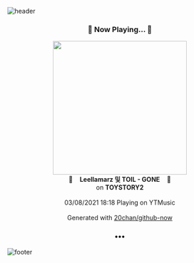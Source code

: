 ![header](https://capsule-render.vercel.app/api?type=wave&height=170&section=header&text=Hi.%20I'm%20SHIFT&fontColor=090707&fontAlignX=45&fontAlignY=65&fontSize=100)

<h3 align="center">🎵 Now Playing... 🎵</h3>
<p align="center">
  <a href="https://music.youtube.com/watch?v=EjpnDnUR1KM">
    <img width="300" src="https://lh3.googleusercontent.com/LwcaDfp5oit0Zm83Mn4omWR6ynGjHojyQLyq_RLN3qwwZwMf21N8BTOQT_khHLRvQJN6yFvAWOAwBSU">
  </a>
  <br>
  🎵&nbsp&nbsp&nbsp <b>Leellamarz 및 TOIL - GONE</b> &nbsp&nbsp&nbsp🎵
  <br>
  on <b>TOYSTORY2</b>
  
  <br />
  <br />
  03/08/2021 18:18 Playing on YTMusic
  <br />
  <br />
  Generated with <a href="https://github.com/20chan/github-now">20chan/github-now</a>
</p>

<h3 align="center">•••</h3>

![footer](https://capsule-render.vercel.app/api?type=wave&height=150&section=footer)
